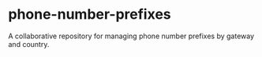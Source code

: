 # phone-number-prefixes
A collaborative repository for managing phone number prefixes by gateway and country.
